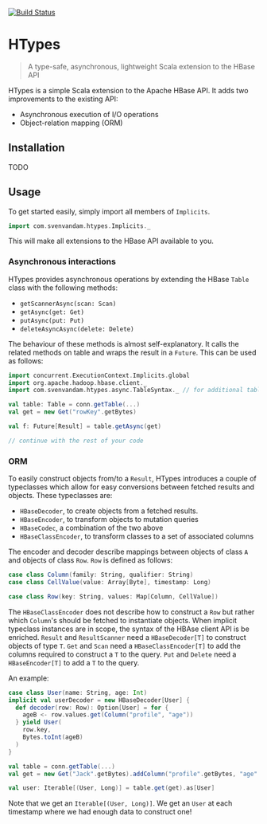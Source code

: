 [![Build Status](https://travis-ci.org/SvenvDam/HTypes.svg?branch=master)](https://travis-ci.org/SvenvDam/HTypes)

# HTypes
> A type-safe, asynchronous, lightweight Scala extension to the HBase API 

HTypes is a simple Scala extension to the Apache HBase API.
It adds two improvements to the existing API:

* Asynchronous execution of I/O operations
* Object-relation mapping (ORM)

## Installation

TODO

## Usage
To get started easily, simply import all members of `Implicits`.

```scala
import com.svenvandam.htypes.Implicits._
```

This will make all extensions to the HBase API available to you.

### Asynchronous interactions

HTypes provides asynchronous operations by extending the HBase `Table` class with the following methods:
* `getScannerAsync(scan: Scan)`
* `getAsync(get: Get)`
* `putAsync(put: Put)`
* `deleteAsyncAsync(delete: Delete)`

The behaviour of these methods is almost self-explanatory.
It calls the related methods on table and wraps the result in a `Future`.
This can be used as follows:

```scala
import concurrent.ExecutionContext.Implicits.global
import org.apache.hadoop.hbase.client._
import com.svenvandam.htypes.async.TableSyntax._ // for additional table syntax

val table: Table = conn.getTable(...)
val get = new Get("rowKey".getBytes)

val f: Future[Result] = table.getAsync(get)

// continue with the rest of your code
```

### ORM

To easily construct objects from/to a `Result`, HTypes introduces a couple of typeclasses which allow for easy conversions between fetched results and objects.
These typeclasses are:

* `HBaseDecoder`, to create objects from a fetched results.
* `HBaseEncoder`, to transform objects to mutation queries
* `HBaseCodec`, a combination of the two above
* `HBaseClassEncoder`, to transform classes to a set of associated columns

The encoder and decoder describe mappings between objects of class `A` and objects of class `Row`.
`Row` is defined as follows:

```scala
case class Column(family: String, qualifier: String)
case class CellValue(value: Array[Byte], timestamp: Long)

case class Row(key: String, values: Map[Column, CellValue])
```

The `HBaseClassEncoder` does not describe how to construct a `Row` but rather which `Column`'s should be fetched to instantiate objects.
When implicit typeclass instances are in scope, the syntax of the HBAse client API is be enriched.
`Result` and `ResultScanner` need a `HBaseDecoder[T]` to construct objects of type `T`.
`Get` and `Scan` need a `HBaseClassEncoder[T]` to add the columns required to construct a `T` to the query.
`Put` and `Delete` need a `HBaseEncoder[T]` to add a `T` to  the query.

An example:

```scala
case class User(name: String, age: Int)
implicit val userDecoder = new HBaseDecoder[User] {
  def decoder(row: Row): Option[User] = for {
    ageB <- row.values.get(Column("profile", "age"))
  } yield User(
    row.key,
    Bytes.toInt(ageB)
  )
}

val table = conn.getTable(...)
val get = new Get("Jack".getBytes).addColumn("profile".getBytes, "age".getBytes)

val user: Iterable[(User, Long)] = table.get(get).as[User]
```

Note that we get an `Iterable[(User, Long)]`. We get an `User` at each timestamp where we had enough data to construct one!